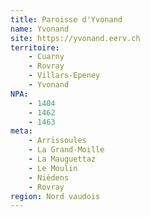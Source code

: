 ```yaml
---
title: Paroisse d'Yvonand
name: Yvonand
site: https://yvonand.eerv.ch
territoire:
    - Cuarny
    - Rovray
    - Villars-Epeney
    - Yvonand
NPA:
    - 1404
    - 1462
    - 1463
meta:
    - Arrissoules
    - La Grand-Moille
    - La Mauguettaz
    - Le Moulin
    - Niédens
    - Rovray
region: Nord vaudois
---
```

